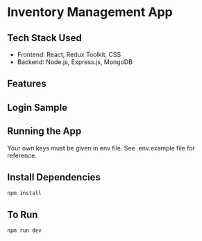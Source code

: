 # Inventory Management App

## Tech Stack Used

- Frontend: React, Redux Toolkit, CSS
- Backend: Node.js, Express.js, MongoDB

## Features

## Login Sample

## Running the App

Your own keys must be given in env file. See .env.example file for reference.

## Install Dependencies

`npm install`

## To Run

`npm run dev`
